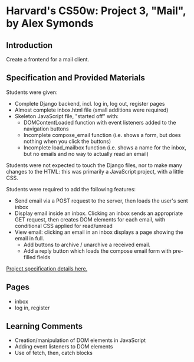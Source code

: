 # Harvard's CS50w: Project 3, "Mail", by Alex Symonds

## Introduction
Create a frontend for a mail client.

## Specification and Provided Materials
Students were given:
* Complete Django backend, incl. log in, log out, register pages
* Almost complete inbox.html file (small additions were required)
* Skeleton JavaScript file, "started off" with:
    * DOMContentLoaded function with event listeners added to the navigation buttons
    * Incomplete compose_email function (i.e. shows a form, but does nothing when you click the buttons)
    * Incomplete load_mailbox function (i.e. shows a name for the inbox, but no emails and no way to actually read an email)

Students were not expected to touch the Django files, nor to make many changes to the HTML: this was primarily a JavaScript project, with a little CSS.

Students were required to add the following features:
* Send email via a POST request to the server, then loads the user's sent inbox
* Display email inside an inbox. Clicking an inbox sends an appropriate GET request, then creates DOM elements for each email, with conditional CSS applied for read/unread
* View email: clicking an email in an inbox displays a page showing the email in full.
    * Add buttons to archive / unarchive a received email.
    * Add a reply button which loads the compose email form with pre-filled fields

[Project specification details here.](https://cs50.harvard.edu/web/2020/projects/3/mail/)

## Pages
* inbox
* log in, register

## Learning Comments
* Creation/manipulation of DOM elements in JavaScript
* Adding event listeners to DOM elements
* Use of fetch, then, catch blocks



